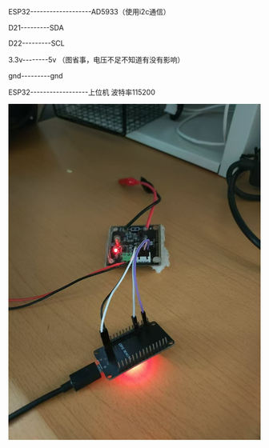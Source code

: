 ESP32-------------------AD5933（使用i2c通信）

D21---------SDA

D22---------SCL

3.3v--------5v  （图省事，电压不足不知道有没有影响）

gnd---------gnd

ESP32------------------上位机
波特率115200

![Uploading ac2d520c4e51754ea92dd33d7acbb29.jpg…](README.assets/接线图.jpg)

